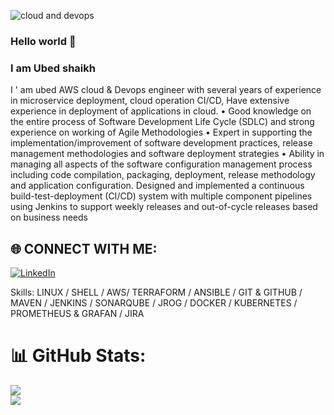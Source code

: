 ![cloud and devops](https://github.com/shaikh-ubed/shaikh-ubed/blob/main/gif_icons/Blue%20Tosca%20Geometric%20Technology%20Linkedln%20Banner%20(1).gif)


### Hello world 👋


###  I am Ubed shaikh


I ' am ubed AWS cloud & Devops engineer with several years of experience in microservice deployment, cloud operation CI/CD, Have extensive experience in deployment of applications in cloud. • Good knowledge on the entire process of Software Development Life Cycle (SDLC) and strong experience on working of Agile Methodologies • Expert in supporting the implementation/improvement of software development practices, release management methodologies and software deployment strategies • Ability in managing all aspects of the software configuration management process including code compilation, packaging, deployment, release methodology and application configuration. Designed and implemented a continuous build-test-deployment (CI/CD) system with multiple component pipelines using Jenkins to support weekly releases and out-of-cycle releases based on business needs

## 🌐 CONNECT WITH ME:
[![LinkedIn](https://img.shields.io/badge/LinkedIn-%230077B5.svg?logo=linkedin&logoColor=white)](https://linkedin.com/in/https://www.linkedin.com/in/ubed-shaikh-devops/) 

[linkedin]: https://www.linkedin.com/in/ubed-shaikh-devops/





Skills: LINUX / SHELL  / AWS/ TERRAFORM / ANSIBLE / GIT & GITHUB / MAVEN / JENKINS / SONARQUBE / JROG / DOCKER / KUBERNETES / PROMETHEUS & GRAFAN / JIRA







# 📊 GitHub Stats:
![](https://github-readme-stats.vercel.app/api?username=shaikh-ubed&theme=blue-green&hide_border=false&include_all_commits=false&count_private=false)<br/>
![](https://github-readme-streak-stats.herokuapp.com/?user=shaikh-ubed&theme=blue-green&hide_border=false)<br/>




